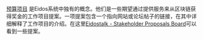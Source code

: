 [预算项目](introduction/workers) 是Eidos系统中独有的概念。他们是一些期望通过提供服务来从区块链获得奖金的工作项目提案。一项提案包含一个指向网站或论坛帖子的链接，在其中详细解释了工作项目的介绍。在这里[Eidostalk - Stakeholder Proposals Board](https://forum.eidos.one/index.php/board,75.0.html)可以看到一些提案。
